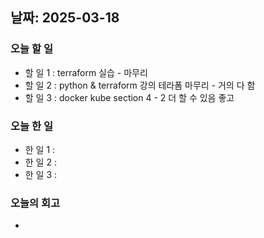 ## 날짜: 2025-03-18

### 오늘 할 일
- 할 일 1 : terraform 실습 - 마무리
- 할 일 2 : python & terraform 강의 테라폼 마무리 - 거의 다 함
- 할 일 3 : docker kube section 4 - 2 더 할 수 있음 좋고
### 오늘 한 일
- 한 일 1 : 
- 한 일 2 : 
- 한 일 3 :
### 오늘의 회고
- 